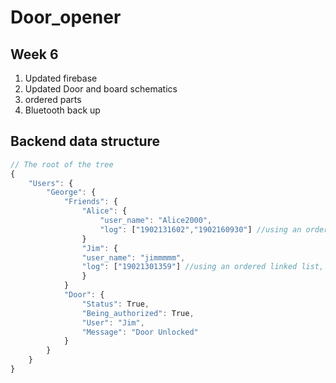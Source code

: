 # Door_opener

## Week 6
1. Updated firebase
2. Updated Door and board schematics
3. ordered parts
4. Bluetooth back up

## Backend data structure
```javascript
// The root of the tree
{
    "Users": {
        "George": {
            "Friends": {
                "Alice": {
                    "user_name": "Alice2000",
                    "log": ["1902131602","1902160930"] //using an ordered linked list, YYMMDDHHMM
                }
                "Jim": {
                "user_name": "jimmmmm",
                "log": ["19021301359"] //using an ordered linked list, YYMMDDHHMM
                }
            }
            "Door": {
                "Status": True,
                "Being_authorized": True,
                "User": "Jim",
                "Message": "Door Unlocked"
            }
        }
    }
}
```
